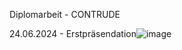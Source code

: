 Diplomarbeit - CONTRUDE

24.06.2024 - Erstpräsendation![image](https://github.com/user-attachments/assets/10e40ced-2eb0-4666-bc93-3d40a07f6aa5)

